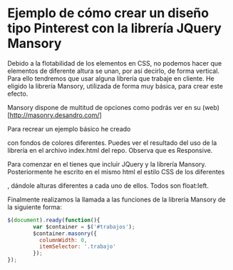 Ejemplo de cómo crear un diseño tipo Pinterest con la librería JQuery Mansory
===============

Debido a la flotabilidad de los elementos en CSS, no podemos hacer que elementos de diferente altura se unan, por así decirlo, de forma vertical. Para ello tendremos que usar alguna librería que trabaje en cliente. He eligido la librería Mansory, utilizada de forma muy básica, para crear este efecto.

Mansory dispone de multitud de opciones como podrás ver en su (web)[http://masonry.desandro.com/]

Para recrear un ejemplo básico he creado <div> con fondos de colores diferentes.
Puedes ver el resultado del uso de la librería en el archivo index.html del repo. Observa que es Responsive. 

Para comenzar en el <head> tienes que incluir JQuery y la librería Mansory. 
Posteriormente he escrito en el mismo html el estilo CSS de los diferentes <div>, dándole alturas diferentes a cada uno de ellos. Todos son float:left. 

Finalmente realizamos la llamada a las funciones de la librería Mansory de la siguiente forma: 

```javascript
$(document).ready(function(){
		var $container = $('#trabajos');
		$container.masonry({
		  columnWidth: 0,
		  itemSelector: '.trabajo'
		});
});
```



